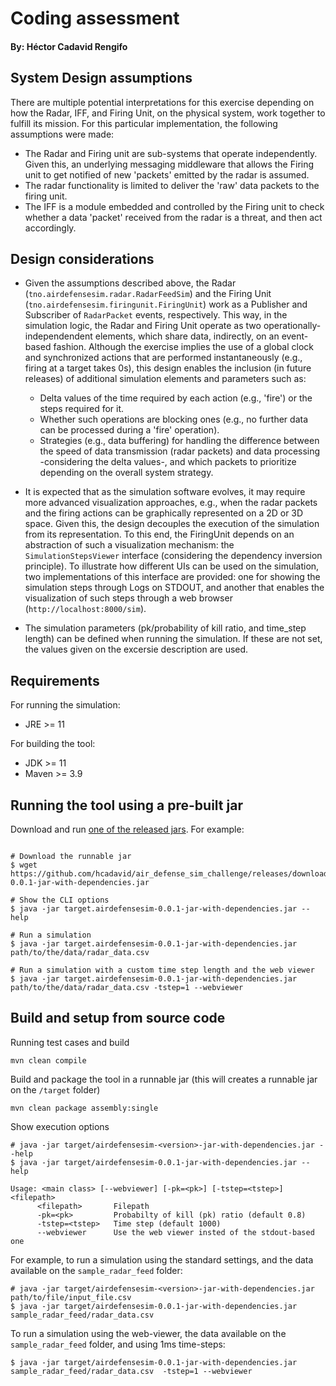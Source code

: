 # Coding assessment

#### By: Héctor Cadavid Rengifo


## System Design assumptions


There are multiple potential interpretations for this exercise depending on how the Radar, IFF, and Firing Unit, on the physical system, work together to fulfill its mission. For this particular implementation, the following assumptions were made:

- The Radar and Firing unit are sub-systems that operate independently. Given this, an underlying messaging middleware that allows the Firing unit to get notified of new 'packets' emitted by the radar is assumed.
- The radar functionality is limited to deliver the 'raw' data packets to the firing unit.
- The IFF is a module embedded and controlled by the Firing unit to check whether a data 'packet' received from the radar is a threat, and then act accordingly.

## Design considerations

- Given the assumptions described above, the Radar (`tno.airdefensesim.radar.RadarFeedSim`) and the Firing Unit (`tno.airdefensesim.firingunit.FiringUnit`) work as a Publisher and Subscriber of `RadarPacket` events, respectively. This way, in the simulation logic, the Radar and Firing Unit operate as two operationally- independendent elements, which share data, indirectly, on an event-based fashion. Although the exercise implies the use of a global clock and synchronized actions that are performed instantaneously (e.g., firing at a target takes 0s), this design enables the inclusion (in future releases) of additional simulation elements and parameters such as:

  - Delta values of the time required by each action (e.g., 'fire') or the steps required for it.
  - Whether such operations are blocking ones (e.g., no further data can be processed during a 'fire' operation).
  - Strategies (e.g., data buffering) for handling the difference between the speed of data transmission (radar packets) and data processing  -considering the delta values-, and which packets to prioritize depending on the overall system strategy.

- It is expected that as the simulation software evolves, it may require more advanced visualization approaches, e.g., when the radar packets and the firing actions can be graphically represented on a 2D or 3D space. Given this, the design decouples the execution of the simulation from its representation. To this end, the FiringUnit depends on an abstraction of such a visualization mechanism: the  `SimulationStepsViewer` interface (considering the dependency inversion principle). To illustrate how different UIs can be used on the simulation, two implementations of this interface are provided: one for showing the simulation steps through Logs on STDOUT, and another that enables the visualization of such steps through a web browser (`http://localhost:8000/sim`).

- The simulation parameters (pk/probability of kill ratio, and time_step length) can be defined when running the simulation. If these are not set, the values given on the excersie description are used.


## Requirements

For running the simulation:

 - JRE >= 11    

For building the tool:
 - JDK >= 11 
 - Maven >= 3.9


## Running the tool using a pre-built jar

Download and run [one of the released jars](https://github.com/hcadavid/air_defense_sim_challenge/releases). For example:

```shell

# Download the runnable jar
$ wget https://github.com/hcadavid/air_defense_sim_challenge/releases/download/v0.0.1/target.airdefensesim-0.0.1-jar-with-dependencies.jar

# Show the CLI options
$ java -jar target.airdefensesim-0.0.1-jar-with-dependencies.jar --help

# Run a simulation
$ java -jar target.airdefensesim-0.0.1-jar-with-dependencies.jar path/to/the/data/radar_data.csv

# Run a simulation with a custom time step length and the web viewer
$ java -jar target.airdefensesim-0.0.1-jar-with-dependencies.jar path/to/the/data/radar_data.csv -tstep=1 --webviewer

```


## Build and setup from source code

Running test cases and build
```
mvn clean compile
```

Build and package the tool in a runnable jar (this will creates a runnable jar on the `/target` folder)
```
mvn clean package assembly:single
```

Show execution options
```shell
# java -jar target/airdefensesim-<version>-jar-with-dependencies.jar --help
$ java -jar target/airdefensesim-0.0.1-jar-with-dependencies.jar --help

Usage: <main class> [--webviewer] [-pk=<pk>] [-tstep=<tstep>] <filepath>
      <filepath>       Filepath
      -pk=<pk>         Probabilty of kill (pk) ratio (default 0.8)
      -tstep=<tstep>   Time step (default 1000)
      --webviewer      Use the web viewer insted of the stdout-based one

```

For example, to run a simulation using the standard settings, and the data available on the `sample_radar_feed` folder:

```shell
# java -jar target/airdefensesim-<version>-jar-with-dependencies.jar path/to/file/input_file.csv
$ java -jar target/airdefensesim-0.0.1-jar-with-dependencies.jar sample_radar_feed/radar_data.csv
```

To run a simulation using the web-viewer, the data available on the `sample_radar_feed` folder, and using 1ms time-steps:

```shell
$ java -jar target/airdefensesim-0.0.1-jar-with-dependencies.jar sample_radar_feed/radar_data.csv  -tstep=1 --webviewer
```
